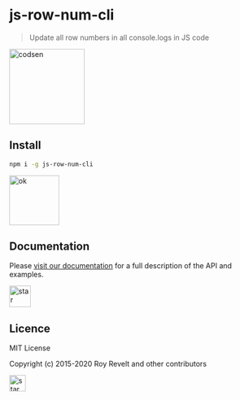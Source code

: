 # js-row-num-cli

> Update all row numbers in all console.logs in JS code

<img src="https://codsen.com/images/png-codsen-1.png" width="148" alt="codsen" align="center">

## Install

```bash
npm i -g js-row-num-cli
```

<img src="https://codsen.com/images/png-codsen-ok.png" width="98" alt="ok" align="center">

## Documentation

Please [visit our documentation](https://codsen.com/os/js-row-num-cli/) for a full description of the API and examples.

<img src="https://codsen.com/images/png-codsen-star.png" width="42" alt="star" align="center">

## Licence

MIT License

Copyright (c) 2015-2020 Roy Revelt and other contributors

<img src="https://codsen.com/images/png-codsen-star-small.png" width="32" alt="star" align="center">
